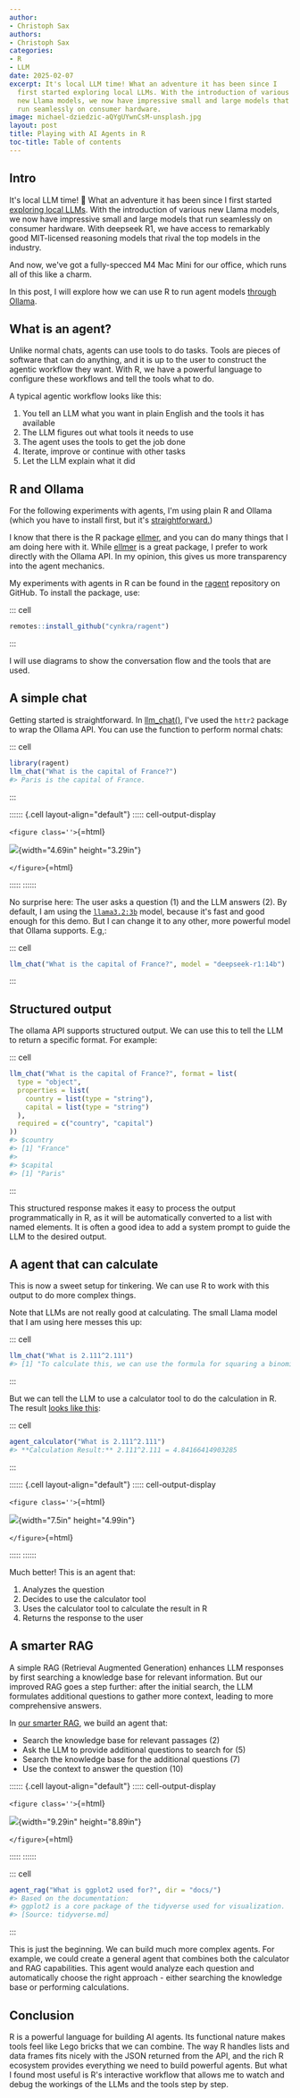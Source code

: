 ```yaml
---
author:
- Christoph Sax
authors:
- Christoph Sax
categories:
- R
- LLM
date: 2025-02-07
excerpt: It's local LLM time! What an adventure it has been since I
  first started exploring local LLMs. With the introduction of various
  new Llama models, we now have impressive small and large models that
  run seamlessly on consumer hardware.
image: michael-dziedzic-aQYgUYwnCsM-unsplash.jpg
layout: post
title: Playing with AI Agents in R
toc-title: Table of contents
---
```


## Intro

It's local LLM time! 🥳 What an adventure it has been since I first
started [exploring local
LLMs](https://blog.cynkra.com/posts/2024-07-27-llama3.1/). With the
introduction of various new Llama models, we now have impressive small
and large models that run seamlessly on consumer hardware. With deepseek
R1, we have access to remarkably good MIT-licensed reasoning models that
rival the top models in the industry.

And now, we've got a fully-specced M4 Mac Mini for our office, which
runs all of this like a charm.

In this post, I will explore how we can use R to run agent models
[through Ollama](https://ollama.com).

## What is an agent?

Unlike normal chats, agents can use tools to do tasks. Tools are pieces
of software that can do anything, and it is up to the user to construct
the agentic workflow they want. With R, we have a powerful language to
configure these workflows and tell the tools what to do.

A typical agentic workflow looks like this:

1.  You tell an LLM what you want in plain English and the tools it has
    available
2.  The LLM figures out what tools it needs to use
3.  The agent uses the tools to get the job done
4.  Iterate, improve or continue with other tasks
5.  Let the LLM explain what it did

## R and Ollama

For the following experiments with agents, I'm using plain R and Ollama
(which you have to install first, but it's
[straightforward.](https://blog.cynkra.com/posts/2024-07-27-llama3.1/))

I know that there is the R package
[ellmer](https://ellmer.tidyverse.org), and you can do many things that
I am doing here with it. While [ellmer](https://ellmer.tidyverse.org) is
a great package, I prefer to work directly with the Ollama API. In my
opinion, this gives us more transparency into the agent mechanics.

My experiments with agents in R can be found in the
[ragent](https://github.com/cynkra/ragent) repository on GitHub. To
install the package, use:

::: cell
``` {.r .cell-code}
remotes::install_github("cynkra/ragent")
```
:::

I will use diagrams to show the conversation flow and the tools that are
used.

## A simple chat

Getting started is straightforward. In
[llm_chat()](https://github.com/cynkra/ragent/blob/main/R/llm_chat.R),
I've used the `httr2` package to wrap the Ollama API. You can use the
function to perform normal chats:

::: cell
``` {.r .cell-code}
library(ragent)
llm_chat("What is the capital of France?")
#> Paris is the capital of France.
```
:::

:::::: {.cell layout-align="default"}
::::: cell-output-display
<div>

`<figure class=''>`{=html}

<div>

![](index_files/figure-markdown/mermaid-figure-1.png){width="4.69in"
height="3.29in"}

</div>

`</figure>`{=html}

</div>
:::::
::::::

No surprise here: The user asks a question (1) and the LLM answers (2).
By default, I am using the
[`llama3.2:3b`](https://ollama.com/library/llama3.2) model, because it's
fast and good enough for this demo. But I can change it to any other,
more powerful model that Ollama supports. E.g,:

::: cell
``` {.r .cell-code}
llm_chat("What is the capital of France?", model = "deepseek-r1:14b")
```
:::

## Structured output

The ollama API supports structured output. We can use this to tell the
LLM to return a specific format. For example:

::: cell
``` {.r .cell-code}
llm_chat("What is the capital of France?", format = list(
  type = "object",
  properties = list(
    country = list(type = "string"),
    capital = list(type = "string")
  ),
  required = c("country", "capital")
))
#> $country
#> [1] "France"
#>
#> $capital
#> [1] "Paris"
```
:::

This structured response makes it easy to process the output
programmatically in R, as it will be automatically converted to a list
with named elements. It is often a good idea to add a system prompt to
guide the LLM to the desired output.

## A agent that can calculate

This is now a sweet setup for tinkering. We can use R to work with this
output to do more complex things.

Note that LLMs are not really good at calculating. The small Llama model
that I am using here messes this up:

::: cell
``` {.r .cell-code}
llm_chat("What is 2.111^2.111")
#> [1] "To calculate this, we can use the formula for squaring a binomial:\n\n(a + b)^2 = a^2 + 2ab + b^2\n\nIn this case, a = 2 and b = 1.111.\n\nSo, \n\n(2 + 1.111)^2 = \n(3.111)^2 = 9.377226\n2*3.111 = 6.222442\n6.222442 + 9.377226 = 15.600668\n\nTherefore, 2.111^2.111 ≈ 15.60"
```
:::

But we can tell the LLM to use a calculator tool to do the calculation
in R. The result [looks like
this](https://github.com/cynkra/ragent/blob/main/R/agent_calculator.R):

::: cell
``` {.r .cell-code}
agent_calculator("What is 2.111^2.111")
#> **Calculation Result:** 2.111^2.111 = 4.84166414903285
```
:::

:::::: {.cell layout-align="default"}
::::: cell-output-display
<div>

`<figure class=''>`{=html}

<div>

![](index_files/figure-markdown/mermaid-figure-3.png){width="7.5in"
height="4.99in"}

</div>

`</figure>`{=html}

</div>
:::::
::::::

Much better! This is an agent that:

1.  Analyzes the question
2.  Decides to use the calculator tool
3.  Uses the calculator tool to calculate the result in R
4.  Returns the response to the user

## A smarter RAG

A simple RAG (Retrieval Augmented Generation) enhances LLM responses by
first searching a knowledge base for relevant information. But our
improved RAG goes a step further: after the initial search, the LLM
formulates additional questions to gather more context, leading to more
comprehensive answers.

In [our smarter
RAG](https://github.com/cynkra/ragent/blob/main/R/agent_rag.R), we build
an agent that:

-   Search the knowledge base for relevant passages (2)
-   Ask the LLM to provide additional questions to search for (5)
-   Search the knowledge base for the additional questions (7)
-   Use the context to answer the question (10)

:::::: {.cell layout-align="default"}
::::: cell-output-display
<div>

`<figure class=''>`{=html}

<div>

![](index_files/figure-markdown/mermaid-figure-2.png){width="9.29in"
height="8.89in"}

</div>

`</figure>`{=html}

</div>
:::::
::::::

::: cell
``` {.r .cell-code}
agent_rag("What is ggplot2 used for?", dir = "docs/")
#> Based on the documentation:
#> ggplot2 is a core package of the tidyverse used for visualization.
#> [Source: tidyverse.md]
```
:::

This is just the beginning. We can build much more complex agents. For
example, we could create a general agent that combines both the
calculator and RAG capabilities. This agent would analyze each question
and automatically choose the right approach - either searching the
knowledge base or performing calculations.

## Conclusion

R is a powerful language for building AI agents. Its functional nature
makes tools feel like Lego bricks that we can combine. The way R handles
lists and data frames fits nicely with the JSON returned from the API,
and the rich R ecosystem provides everything we need to build powerful
agents. But what I found most useful is R's interactive workflow that
allows me to watch and debug the workings of the LLMs and the tools step
by step.
